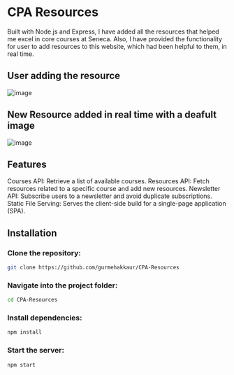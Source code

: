 # CPA Resources
Built with Node.js and Express, I have added all the resources that helped me excel in core courses at Seneca. 
Also, I have provided the functionality for user to add resources to this website, which had been helpful to them, in real time.
## User adding the resource
![image](https://github.com/user-attachments/assets/3ab27043-011c-42b6-b2dd-1eb30d819a5d) 
## New Resource added in real time with a deafult image
![image](https://github.com/user-attachments/assets/6cfe49e1-e59f-47b6-ad3f-124502fb41b4)




## Features
Courses API: Retrieve a list of available courses.
Resources API: Fetch resources related to a specific course and add new resources.
Newsletter API: Subscribe users to a newsletter and avoid duplicate subscriptions.
Static File Serving: Serves the client-side build for a single-page application (SPA).

## Installation
### Clone the repository:

``` bash
git clone https://github.com/gurmehakkaur/CPA-Resources
```
### Navigate into the project folder:

```bash
cd CPA-Resources
```
### Install dependencies:

```bash
npm install
```

### Start the server:
```bash
npm start
```
